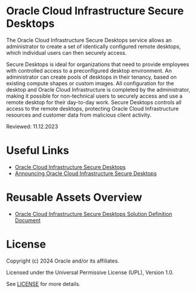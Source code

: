 # Oracle Cloud Infrastructure Secure Desktops
 
The Oracle Cloud Infrastructure Secure Desktops service allows an administrator to create a set of identically configured remote desktops, which individual users can then securely access.

Secure Desktops is ideal for organizations that need to provide employees with controlled access to a preconfigured desktop environment. An administrator can create pools of desktops in their tenancy, based on existing compute shapes or custom images. All configuration for the desktop and Oracle Cloud Infrastructure is completed by the administrator, making it possible for non-technical users to securely access and use a remote desktop for their day-to-day work. Secure Desktops controls all access to the remote desktops, protecting Oracle Cloud Infrastructure resources and customer data from malicious client activity.

Reviewed: 11.12.2023
 
# Useful Links

- [Oracle Cloud Infrastructure Secure Desktops](https://docs.oracle.com/en-us/iaas/secure-desktops/home.htm)
- [Announcing Oracle Cloud Infrastructure Secure Desktops](https://blogs.oracle.com/cloud-infrastructure/post/secure-desktops-cloud-native-virtualization)

# Reusable Assets Overview
- [Oracle Cloud Infrastructure Secure Desktops Solution Definition Document](https://github.com/oracle-devrel/technology-engineering/tree/main/cloud-infrastructure/vmware-solutions/oracle-secure-desktops/Secure-Desktops-solution-definition/)
  

# License

Copyright (c) 2024 Oracle and/or its affiliates.

Licensed under the Universal Permissive License (UPL), Version 1.0.

See [LICENSE](https://github.com/oracle-devrel/technology-engineering/blob/main/LICENSE) for more details.

